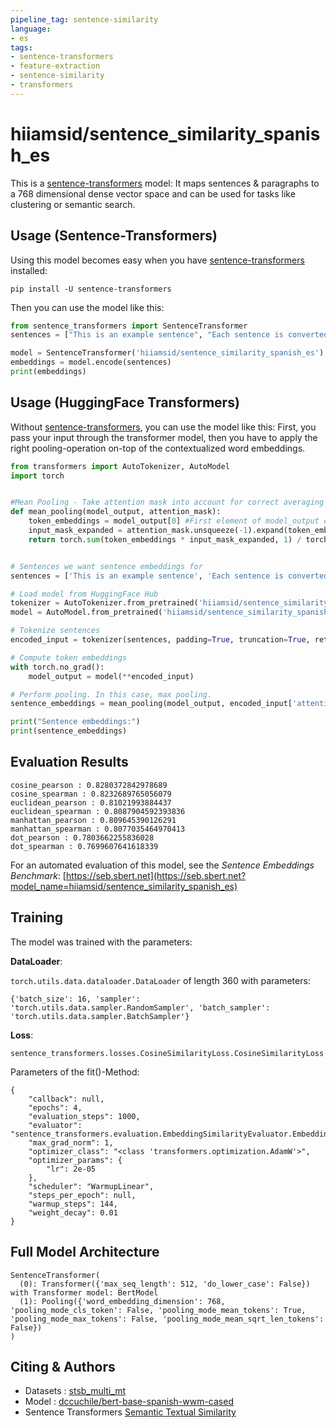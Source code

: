 ```yaml
---
pipeline_tag: sentence-similarity
language:
- es
tags:
- sentence-transformers
- feature-extraction
- sentence-similarity
- transformers
---
```


# hiiamsid/sentence_similarity_spanish_es

This is a [sentence-transformers](https://www.SBERT.net) model: It maps sentences & paragraphs to a 768 dimensional dense vector space and can be used for tasks like clustering or semantic search.

<!--- Describe your model here -->

## Usage (Sentence-Transformers)

Using this model becomes easy when you have [sentence-transformers](https://www.SBERT.net) installed:

```
pip install -U sentence-transformers
```

Then you can use the model like this:

```python
from sentence_transformers import SentenceTransformer
sentences = ["This is an example sentence", "Each sentence is converted"]

model = SentenceTransformer('hiiamsid/sentence_similarity_spanish_es')
embeddings = model.encode(sentences)
print(embeddings)
```



## Usage (HuggingFace Transformers)
Without [sentence-transformers](https://www.SBERT.net), you can use the model like this: First, you pass your input through the transformer model, then you have to apply the right pooling-operation on-top of the contextualized word embeddings.

```python
from transformers import AutoTokenizer, AutoModel
import torch


#Mean Pooling - Take attention mask into account for correct averaging
def mean_pooling(model_output, attention_mask):
    token_embeddings = model_output[0] #First element of model_output contains all token embeddings
    input_mask_expanded = attention_mask.unsqueeze(-1).expand(token_embeddings.size()).float()
    return torch.sum(token_embeddings * input_mask_expanded, 1) / torch.clamp(input_mask_expanded.sum(1), min=1e-9)


# Sentences we want sentence embeddings for
sentences = ['This is an example sentence', 'Each sentence is converted']

# Load model from HuggingFace Hub
tokenizer = AutoTokenizer.from_pretrained('hiiamsid/sentence_similarity_spanish_es')
model = AutoModel.from_pretrained('hiiamsid/sentence_similarity_spanish_es')

# Tokenize sentences
encoded_input = tokenizer(sentences, padding=True, truncation=True, return_tensors='pt')

# Compute token embeddings
with torch.no_grad():
    model_output = model(**encoded_input)

# Perform pooling. In this case, max pooling.
sentence_embeddings = mean_pooling(model_output, encoded_input['attention_mask'])

print("Sentence embeddings:")
print(sentence_embeddings)
```



## Evaluation Results
```
cosine_pearson : 0.8280372842978689
cosine_spearman : 0.8232689765056079
euclidean_pearson : 0.81021993884437
euclidean_spearman : 0.8087904592393836
manhattan_pearson : 0.809645390126291
manhattan_spearman : 0.8077035464970413
dot_pearson : 0.7803662255836028
dot_spearman : 0.7699607641618339
```

For an automated evaluation of this model, see the *Sentence Embeddings Benchmark*: [https://seb.sbert.net](https://seb.sbert.net?model_name=hiiamsid/sentence_similarity_spanish_es)


## Training
The model was trained with the parameters:

**DataLoader**:

`torch.utils.data.dataloader.DataLoader` of length 360 with parameters:
```
{'batch_size': 16, 'sampler': 'torch.utils.data.sampler.RandomSampler', 'batch_sampler': 'torch.utils.data.sampler.BatchSampler'}
```

**Loss**:

`sentence_transformers.losses.CosineSimilarityLoss.CosineSimilarityLoss` 

Parameters of the fit()-Method:
```
{
    "callback": null,
    "epochs": 4,
    "evaluation_steps": 1000,
    "evaluator": "sentence_transformers.evaluation.EmbeddingSimilarityEvaluator.EmbeddingSimilarityEvaluator",
    "max_grad_norm": 1,
    "optimizer_class": "<class 'transformers.optimization.AdamW'>",
    "optimizer_params": {
        "lr": 2e-05
    },
    "scheduler": "WarmupLinear",
    "steps_per_epoch": null,
    "warmup_steps": 144,
    "weight_decay": 0.01
}
```


## Full Model Architecture
```
SentenceTransformer(
  (0): Transformer({'max_seq_length': 512, 'do_lower_case': False}) with Transformer model: BertModel 
  (1): Pooling({'word_embedding_dimension': 768, 'pooling_mode_cls_token': False, 'pooling_mode_mean_tokens': True, 'pooling_mode_max_tokens': False, 'pooling_mode_mean_sqrt_len_tokens': False})
)
```

## Citing & Authors
- Datasets : [stsb_multi_mt](https://huggingface.co/datasets/stsb_multi_mt)
- Model : [dccuchile/bert-base-spanish-wwm-cased](https://huggingface.co/dccuchile/bert-base-spanish-wwm-cased)
- Sentence Transformers [Semantic Textual Similarity](https://www.sbert.net/examples/training/sts/README.html)